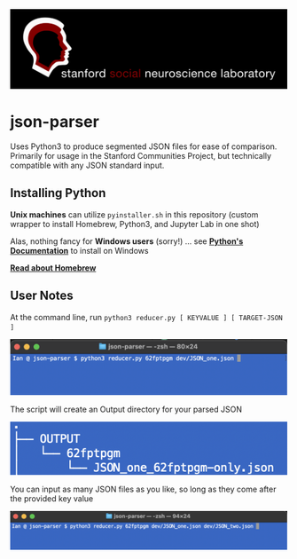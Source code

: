 <img src=".images/SSNL.jpg" width=500px>

# json-parser
 Uses Python3 to produce segmented JSON files for ease of comparison. Primarily for usage in the Stanford Communities Project, but technically compatible with any JSON standard input.


 ## Installing Python


 **Unix machines** can utilize `pyinstaller.sh` in this repository (custom wrapper to install Homebrew, Python3, and Jupyter Lab in one shot)

 Alas, nothing fancy for **Windows users** (sorry!) ... see [**Python's Documentation**](https://www.python.org) to install on Windows

[**Read about Homebrew**](https://brew.sh)


 ## User Notes

 At the command line, run `python3 reducer.py [ KEYVALUE ] [ TARGET-JSON ]`

 <img src=".images/CL_one.png" width=500px>

 The script will create an Output directory for your parsed JSON

 <img src=".images/tree.png" width=500px>

 You can input as many JSON files as you like, so long as they come after the provided key value

 <img src=".images/CL_two.png" width=500px>

